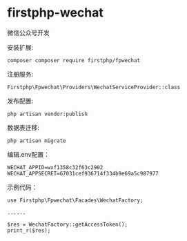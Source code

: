 # firstphp-wechat
微信公众号开发


安装扩展:

	composer composer require firstphp/fpwechat


注册服务:

    Firstphp\Fpwechat\Providers\WechatServiceProvider::class


发布配置:

	php artisan vendor:publish


数据表迁移:

    php artisan migrate


编辑.env配置：

    WECHAT_APPID=wxf1358c32f63c2902
    WECHAT_APPSECRET=67031cef936714f334b9e69a5c987977


示例代码：

    use Firstphp\Fpwechat\Facades\WechatFactory;

    ......

    $res = WechatFactory::getAccessToken();
    print_r($res);

